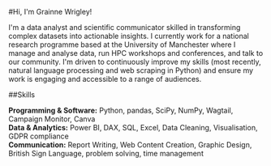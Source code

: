 #Hi, I'm Grainne Wrigley!

I'm a data analyst and scientific communicator skilled in transforming complex datasets into actionable insights. 
I currently work for a national research programme based at the University of Manchester where I manage and analyse data, run HPC workshops and conferences, and talk to our community.
I'm driven to continuously improve my skills (most recently, natural language processing and web scraping in Python) and ensure my work is engaging and accessible to a range of audiences.

##Skills

**Programming & Software:** Python, pandas, SciPy, NumPy, Wagtail, Campaign Monitor, Canva  
**Data & Analytics:** Power BI, DAX, SQL, Excel, Data Cleaning, Visualisation, GDPR compliance  
**Communication:** Report Writing, Web Content Creation, Graphic Design, British Sign Language, problem solving, time management  
